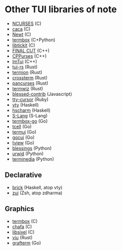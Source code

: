 # Other TUI libraries of note

* [NCURSES](https://invisible-island.net/ncurses/) (C)
* [caca](http://caca.zoy.org/wiki/libcaca) (C)
* [Newt](https://pagure.io/newt) (C)
* [termbox](https://github.com/nsf/termbox) (C+Python)
* [libtickit](http://www.leonerd.org.uk/code/libtickit/) (C)
* [FINAL CUT](https://github.com/gansm/finalcut) (C++)
* [CPPurses](https://github.com/a-n-t-h-o-n-y/CPPurses) (C++)
* [ImTui](https://github.com/ggerganov/imtui) (C++)
* [tui-rs](https://github.com/fdehau/tui-rs) (Rust)
* [termion](https://github.com/redox-os/termion) (Rust)
* [crossterm](https://github.com/crossterm-rs/crossterm) (Rust)
* [pancurses](https://github.com/ihalila/pancurses) (Rust)
* [termwiz](https://github.com/wez/wezterm/tree/master/termwiz) (Rust)
* [blessed-contrib](https://github.com/yaronn/blessed-contrib) (Javascript)
* [tty-cursor](https://github.com/piotrmurach/tty-cursor) (Ruby)
* [vty](http://hackage.haskell.org/package/vty) (Haskell)
* [hscharm](https://hackage.haskell.org/package/hscharm) (Haskell)
* [S-Lang](http://www.jedsoft.org/slang/) (S-Lang)
* [termbox-go](https://github.com/nsf/termbox-go) (Go)
* [tcell](https://github.com/gdamore/tcell) (Go)
* [termui](https://github.com/gizak/termui) (Go)
* [gocui](https://github.com/jroimartin/gocui) (Go)
* [tview](https://github.com/rivo/tview) (Go)
* [blessings](https://github.com/erikrose/blessings) (Python)
* [urwid](https://github.com/urwid/urwid) (Python)
* [terminedia](https://github.com/jsbueno/terminedia) (Python)

## Declarative

* [brick](https://github.com/jtdaugherty/brick) (Haskell, atop vty)
* [zui](https://github.com/zdharma/zui) (Zsh, atop zdharma)

## Graphics

* [termbox](https://github.com/nsf/termbox) (C)
* [chafa](https://hpjansson.org/chafa/) (C)
* [libsixel](https://github.com/saitoha/libsixel) (C)
* [viu](https://github.com/atanunq/viu) (Rust)
* [grafterm](https://github.com/slok/grafterm) (Go)
